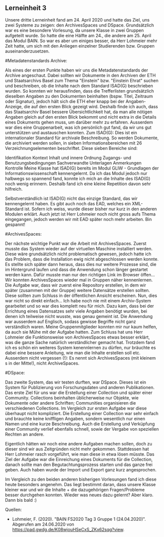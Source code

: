 Lerneinheit 3
---
 
Unsere dritte Lerneinheit fand am 24. April 2020 und hatte das Ziel, uns zwei Systeme zu zeigen: den ArchivesSpaces und DSpace. Grundsätzlich war es eine besondere Vorlesung, da unsere Klasse in zwei Gruppen aufgeteilt wurde. So hatte die eine Hälfte am 24., die andere am 25. April das Modul BAIN. So war es aber um einiges besser, da Herr Lohmeier mehr Zeit hatte, um sich mit den Anliegen einzelner Studierenden bzw. Gruppen auseinanderzusetzen.
 
#Metadatenstandards Archive:

Als eines der ersten Punkte haben wir uns die Metadatenstandards der Archive angeschaut. Dabei sollten wir Dokumente in den Archiven der ETH und Staatsarchivs Basel zum Thema "Einstein" bzw. "Einstein Ehrat" suchen und beschreiben, ob die Inhalte nach dem Standard ISAD(G) beschrieben wurden. So konnten wir herausfinden, dass die Trefferlisten grundsätzlich dieselben Angaben zu den Dokumenten beinhalten (bspw. Titel, Zeitraum oder Signatur), jedoch hält sich die ETH eher knapp bei der Angaben-Anzeige, die auf den ersten Blick gezeigt wird. Deshalb finde ich auch, dass das Staatsarchiv Basel bessere Übersichtlichkeit hat, da man alle nötigen Angaben gleich auf den ersten Blick bekommt und nicht extra in die Details eines Dokuments gehen muss, um darüber mehr zu erfahren. Ausserdem war dies eine Gruppenarbeit, was ich persönlich gut fand, da wir uns gut unterstützen und austauschen konnten. Zum ISAD(G): Dies ist ein internationaler Standard für archivale Beschreibung. So werden Dokumente, die archiviert werden sollen, in sieben Informationsbereichen mit 26 Verzeichnungselementen beschriftet. Diese sieben Bereiche sind:

Identifikation
Kontext
Inhalt und innere Ordnung
Zugangs- und Benutzungsbedingungen
Sachverwandte Unterlagen
Anmerkungen
Kontrolle
Meine Klasse hat ISAD(G) bereits im Modul GLIW - Grundlagen der Informationswissenschaft kennengelernt. Da ich das Modul jedoch nur halbwegs so spannend fand, konnte ich mich an die Inhalte des ISAD(G) noch wenig erinnern. Deshalb fand ich eine kleine Repetition davon sehr hilfreich.

Selbstverständlich ist ISAD(G) nicht das einzige Standard, das wir kennengelernt haben. Es gibt auch noch das EAD, welches ein XML-Standard ist. Sofern ich weiss, wurde dieser bisher nur kurz in den anderen Modulen erklärt. Auch jetzt ist Herr Lohmeier noch nicht gross aufs Thema eingegangen, jedoch werden wir mit EAD später noch mehr arbeiten. Bin gespannt!

#ArchivesSpaces: 

Der nächste wichtige Punkt war die Arbeit mit ArchivesSpaces. Zuerst musste das System wieder auf der virtuellen Maschine installiert werden. Diese wäre grundsätzlich nicht problematisch gewesen, jedoch hatte ich das Problem, dass die Installation ewig nicht abgeschlossen werden konnte. Es stellte sich später dann heraus, dass dies nur weitere Prozesse sind, die im Hintergrund laufen und dass die Anwendung schon länger gestartet werden kann. Dafür musste man nur den richtigen Link im Browser öffen... Wir konnten ArchivesSpaces wieder mal in Gruppen näher kennenlernen. Die Aufgabe war, dass wir zuerst eine Repository erstellen, in dem wir später (zusammen mit der Gruppe) weitere Datensätze erstellen sollten. Diese sollten zum Schluss in der öffentlichen Ansicht erscheinen. Nun, dies war nicht so direkt einfach... Ich habe noch nie mit einem Archiv-System gearbeitet und so war dies komplett neu für mich. Dazu kam, dass bei der Errichtung eines Datensatzes sehr viele Angaben benötigt wurden, bei denen ich teilweise nicht wusste, was genau gemeint ist. Die Anwendung war ausserdem auf Englisch, sodass gewisse Begriffe nicht ganz verständlich waren. Meine Gruppenmitglieder konnten mir nur kaum helfen, da auch sie Mühe mit der Aufgabe hatten. Zum Schluss hat uns Herr Lohmeier die Funktionsweise von ArchivesSpaces etwas besser erklärt, was die ganze Sache natürlich verständlicher gemacht hat. Trotzdem fand ich es schön ein weiteres System kenennlernen zu dürfen, nur bräuchte es dabei eine bessere Anleitung, wie man die Inhalte erstellen soll etc. Ausserdem nicht vergessen (!): Es nennt sich ArchivesSpaces (mit kleinem s in der Mitte!), nicht ArchiveSpaces.

#DSpace: 

Das zweite System, das wir testen durften, war DSpace. Dieses ist ein System für Publizierung von Forschungsdaten und anderen Publikationen. Das erste Ziel für uns war die Erstellung einer Collection und später einer Community. Collections beinhalten üblicherweise nur Objekte, wie Dokumente oder andere Schriften; Communities organisieren die verschiedenen Collections. Im Vergleich zur ersten Aufgabe war diese überhaupt nicht kompliziert. Die Erstellung einer Collection war sehr einfach und brauchte keine kniffligen Angaben, sondern wesentlich nur einen Namen und eine kurze Beschreibung. Auch die Erstellung und Verküpfung einer Community verlief ebenfalls schnell, sowie der Vergabe von speziellen Rechten an andere.

Eigentlich hätten wir noch eine andere Aufgaben machen sollen, doch zu dieser sind wir aus Zeitgründen nicht mehr gekommen. Stattdessen hat Herr Lohmeier rasch vorgeführt, wie man diese in etwa lösen müsste. Das Ziel der Aufgabe war die Einreichung eines Dokuments für die Collection, danach sollte man den Begutachtungsprozess starten und das ganze frei geben. Auch haben wurde der Import und Export ganz kurz angesprochen. 

Im Vergleich zu den beiden anderen bisherigen Vorlesungen fand ich diese heute besonders angenehm. Das liegt bestimmt daran, dass unsere Klasse kleiner war und wir die Inhalte + die dazugehörigen Fragen/Probleme besser durchgehen konnten. Wieder was neues dazu gelernt? Aber klaro. Dann bis bald :)

Quellen: 
- Lohmeier, F. (2020). "BAIN FS2020 Tag 3 Gruppe 1 (24.04.2020)". Abgerufen am 24.06.2020 von https://pad.gwdg.de/K08wjouHSeCxS_ZKx62sqg?view. 
